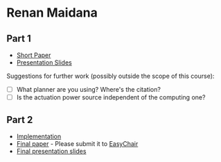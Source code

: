 # Renan Maidana

## Part 1

- [Short Paper](maidana-proposal.pdf)
- [Presentation Slides](maidana-proposal-slides.pdf)

Suggestions for further work (possibly outside the scope of this course):

- [ ] What planner are you using? Where's the citation?
- [ ] Is the actuation power source independent of the computing one?

## Part 2

- [Implementation](<link to github>)
- [Final paper](maidana-paper.pdf) - Please submit it to [EasyChair](https://easychair.org/conferences/?conf=ap2018)
- [Final presentation slides](maidana-final-presentation-slides.pdf)
